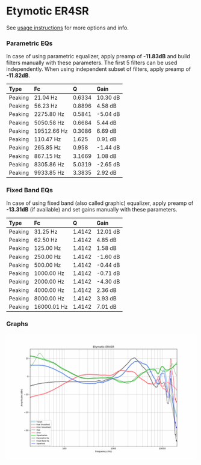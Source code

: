 # Etymotic ER4SR
See [usage instructions](https://github.com/jaakkopasanen/AutoEq#usage) for more options and info.

### Parametric EQs
In case of using parametric equalizer, apply preamp of **-11.83dB** and build filters manually
with these parameters. The first 5 filters can be used independently.
When using independent subset of filters, apply preamp of **-11.82dB**.

| Type    | Fc          |      Q | Gain     |
|:--------|:------------|:-------|:---------|
| Peaking | 21.04 Hz    | 0.6334 | 10.30 dB |
| Peaking | 56.23 Hz    | 0.8896 | 4.58 dB  |
| Peaking | 2275.80 Hz  | 0.5841 | -5.04 dB |
| Peaking | 5050.58 Hz  | 0.6684 | 5.44 dB  |
| Peaking | 19512.66 Hz | 0.3086 | 6.69 dB  |
| Peaking | 110.47 Hz   | 1.625  | 0.91 dB  |
| Peaking | 265.85 Hz   | 0.958  | -1.44 dB |
| Peaking | 867.15 Hz   | 3.1669 | 1.08 dB  |
| Peaking | 8305.86 Hz  | 5.0319 | -2.65 dB |
| Peaking | 9933.85 Hz  | 3.3835 | 2.92 dB  |

### Fixed Band EQs
In case of using fixed band (also called graphic) equalizer, apply preamp of **-13.31dB**
(if available) and set gains manually with these parameters.

| Type    | Fc          |      Q | Gain     |
|:--------|:------------|:-------|:---------|
| Peaking | 31.25 Hz    | 1.4142 | 12.01 dB |
| Peaking | 62.50 Hz    | 1.4142 | 4.85 dB  |
| Peaking | 125.00 Hz   | 1.4142 | 1.58 dB  |
| Peaking | 250.00 Hz   | 1.4142 | -1.60 dB |
| Peaking | 500.00 Hz   | 1.4142 | -0.44 dB |
| Peaking | 1000.00 Hz  | 1.4142 | -0.71 dB |
| Peaking | 2000.00 Hz  | 1.4142 | -4.30 dB |
| Peaking | 4000.00 Hz  | 1.4142 | 2.36 dB  |
| Peaking | 8000.00 Hz  | 1.4142 | 3.93 dB  |
| Peaking | 16000.01 Hz | 1.4142 | 7.01 dB  |

### Graphs
![](./Etymotic%20ER4SR.png)